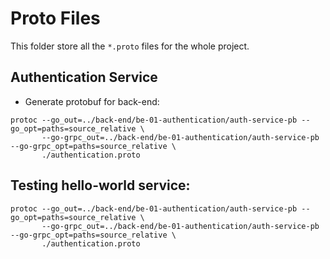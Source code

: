 # Proto Files

This folder store all the `*.proto` files for the whole project.

## Authentication Service

- Generate protobuf for back-end:

```shell
protoc --go_out=../back-end/be-01-authentication/auth-service-pb --go_opt=paths=source_relative \
       --go-grpc_out=../back-end/be-01-authentication/auth-service-pb --go-grpc_opt=paths=source_relative \
       ./authentication.proto

```

## Testing hello-world service:

```shell
protoc --go_out=../back-end/be-01-authentication/auth-service-pb --go_opt=paths=source_relative \
       --go-grpc_out=../back-end/be-01-authentication/auth-service-pb --go-grpc_opt=paths=source_relative \
       ./authentication.proto

```
